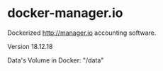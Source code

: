# docker-manager.io

Dockerized http://manager.io accounting software.

Version 18.12.18

Data's Volume in Docker: "/data"
